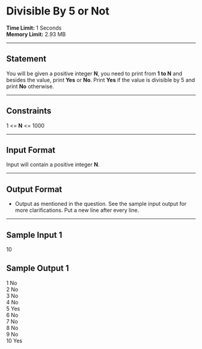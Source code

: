 # Divisible By 5 or Not

**Time Limit:** 1 Seconds  
**Memory Limit:** 2.93 MB  

---

## Statement  
You will be given a positive integer **N**, you need to print from **1 to N** and besides the value, print **Yes** or **No**. Print **Yes** if the value is divisible by 5 and print **No** otherwise.  

---

## Constraints  
1 <= **N** <= 1000  

---

## Input Format  
Input will contain a positive integer **N**.  

---

## Output Format  
- Output as mentioned in the question. See the sample input output for more clarifications. Put a new line after every line.  

---

## Sample Input 1  
10  

## Sample Output 1  
1 No  
2 No  
3 No  
4 No  
5 Yes  
6 No  
7 No  
8 No  
9 No  
10 Yes  